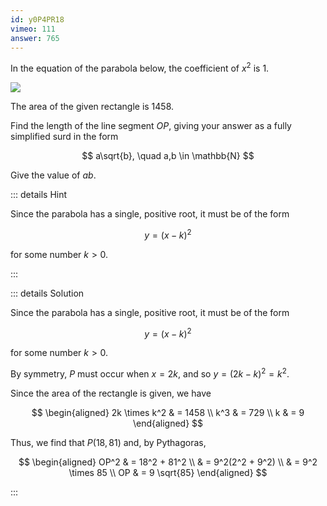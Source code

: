 ```yaml
---
id: y0P4PR18
vimeo: 111
answer: 765
---
```


In the equation of the parabola below, the coefficient of $x^2$ is $1$.

![](/img/learn/quad-27.svg)

The area of the given rectangle is $1458$.

Find the length of the line segment $OP$, giving your answer as a fully
simplified surd in the form

$$
a\sqrt{b}, \quad a,b \in \mathbb{N}
$$

Give the value of $ab$.

<AnswerInput :answer="$frontmatter.answer" />

::: details Hint

Since the parabola has a single, positive root, it must be of the form

$$
y = (x-k)^2
$$

for some number $k > 0$.

:::

::: details Solution

Since the parabola has a single, positive root, it must be of the form

$$
y = (x-k)^2
$$

for some number $k > 0$.

By symmetry, $P$ must occur when $x = 2k$, and so $y = (2k - k)^2 = k^2$.

Since the area of the rectangle is given, we have

$$
\begin{aligned}
2k \times k^2 & = 1458 \\
k^3 & = 729 \\
k & = 9
\end{aligned}
$$

Thus, we find that $P(18, 81)$ and, by Pythagoras,

$$
\begin{aligned}
OP^2 & = 18^2 + 81^2 \\
& = 9^2(2^2 + 9^2) \\
& = 9^2 \times 85 \\
OP & = 9 \sqrt{85}
\end{aligned}
$$

:::
